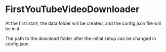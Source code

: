 # FirstYouTubeVideoDownloader

At the first start, the data folder will be created, and the config.json file will be in it.

The path to the download folder after the initial setup can be changed in config.json.
